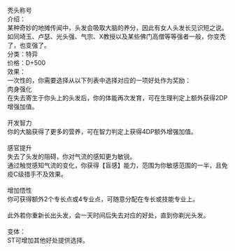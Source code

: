 <title>秃头称号</title>
<meta name="GENERATOR" content="WinCHM">
<meta http-equiv="Content-Type" content="text/html; charset=gb2312">
<br>秃头称号
<br>介绍：
<br>        某种奇妙的地摊传闻中，头发会吸取大脑的养分，因此有女人头发长见识短之说。
<br>        如同埼玉、卢瑟、光头强、气宗、X教授以及某些佛门高僧等等强者一般，你变秃了，也变强了。
<br>分类：特异
<br>价格：D+500
<br>效果：
<br>    一次性的，你需要选择从以下列表中选择对应的一项好处作为奖励：
<br>    肉身强化
<br>    在失去寄生于你头上的头发后，你的体能再次发育，可在生理判定上额外获得2DP增强加值。
<br>
<br>    开发智力
<br>    你的大脑获得了更多的营养，可在智力判定上获得4DP额外增强加值。
<br>
<br>    感官提升
<br>    失去了头发的阻碍，你对气流的感知更为敏锐。
<br>    通过触觉感知气流的变化，你获得【盲感】能力，范围为你敏感范围的一半，且免疫C级措手不及效果。
<br>        
<br>    增加悟性
<br>    你可获得额外2个专长点或4专业点，可随意分配在专长或技能专业上。
<br>        
<br>    此外若你重新长出头发，会一天时间后失去对应的好处，直到你剃光头发。
<br>
<br>变体：
<br>    ST可增加其他好处提供选择。
<br>
<br>